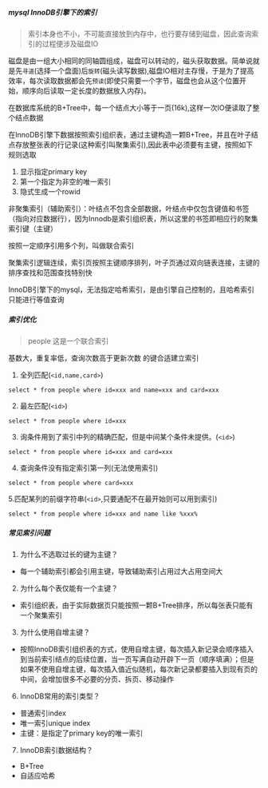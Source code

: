 ##### mysql InnoDB引擎下的索引
> 索引本身也不小，不可能直接放到内存中，也行要存储到磁盘，因此查询索引的过程便涉及磁盘IO

磁盘是由一组大小相同的同轴圆组成，磁盘可以转动的，磁头获取数据。简单说就是先`寻道`(选择一个盘面)后`旋转`(磁头读写数据),磁盘IO相对主存慢，于是为了提高效率，每次读取数据都会先`预读`(即使只需要一个字节，磁盘也会从这个位置开始，顺序向后读取一定长度的数据放入内存)。


在数据库系统的B+Tree中，每一个结点大小等于一页(16k),这样一次IO便读取了整个结点数据

在InnoDB引擎下数据按照索引组织表，通过主键构造一颗B+Tree，并且在叶子结点存放整张表的行记录(这种索引叫聚集索引),因此表中必须要有主键，按照如下规则选取
1. 显示指定primary key
2. 第一个指定为非空的唯一索引
3. 隐式生成一个rowid

非聚集索引（辅助索引）：叶结点不包含全部数据，叶结点中仅包含键值和书签（指向对应数据行），因为Innodb是索引组织表，所以这里的书签即相应行的聚集索引键（主键）


按照一定顺序引用多个列，叫做联合索引

聚集索引逻辑连续，索引页按照主键顺序排列，叶子页通过双向链表连接，主键的排序查找和范围查找特别快

InnoDB引擎下的mysql，无法指定哈希索引，是由引擎自己控制的，且哈希索引只能进行等值查询

##### 索引优化
> people <id name card>这是一个联合索引

基数大，重复率低，查询次数高于更新次数 的键合适建立索引

1. 全列匹配(`<id,name,card>`)

```
select * from people where id=xxx and name=xxx and card=xxx
```

2. 最左匹配(`<id>`)

```
select * from people where id=xxx
```

3. 询条件用到了索引中列的精确匹配，但是中间某个条件未提供。(`<id>`)

```
select * from people where id=xxx and card=xxx
```

4. 查询条件没有指定索引第一列(无法使用索引)

```
select * from people where card=xxx
```

5.匹配某列的前缀字符串(`<id>`,只要通配不在最开始则可以用到索引)

```
select * from people where id=xxx and name like %xxx%
```


##### 常见索引问题


1. 为什么不选取过长的键为主键？

 * 每一个辅助索引都会引用主键，导致辅助索引占用过大占用空间大

2. 为什么每个表仅能有一个主键？

  * 索引组织表，由于实际数据页只能按照一颗B+Tree排序，所以每张表只能有一个聚集索引

3. 为什么使用自增主键？

 * 按照InnoDB索引组织表的方式，使用自增主键，每次插入新记录会顺序插入到当前索引结点的后续位置，当一页写满自动开辟下一页（顺序填满）；但是如果不使用自增主键，每次插入值近似随机，每次新记录都要插入到现有页的中间，会增加很多不必要的分页、拆页、移动操作

6. InnoDB常用的索引类型？

 * 普通索引index
 * 唯一索引unique index
 * 主键：是指定了primary key的唯一索引

7. InnoDB索引数据结构？

 * B+Tree
 * 自适应哈希